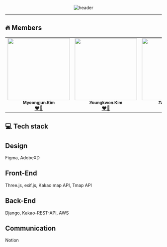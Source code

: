 <div align="center">

![header](https://capsule-render.vercel.app/api?type=waving&color=gradient&height=300&section=header&text=STARGRAM&fontAlignY=40&fontSize=90&desc=중커톤.%20우리가.%20부순다.❤️‍🔥&descAlignY=65&animation=twinkling)

</div>

<hr>

## 🔥 Members

<div align="center">

<table>
  <tr>
    <td align="center"><a href="https://github.com/myeongjunkim"><img src="https://avatars.githubusercontent.com/u/82504981?v=4?s=100" width="200px;" alt=""/><br /><sub><b>Myeongjun Kim</b></sub></a><br /><a href="https://github.com/LikeLion-CAU-9th/stargram/commits?author=myeongjunkim" title="Documentation">❤️‍🔥</a></td>
    <td align="center"><a href="https://github.com/youngkwon02"><img src="https://avatars.githubusercontent.com/u/39653584?v=4?s=100" width="200px;" alt=""/><br /><sub><b>Youngkwon Kim</b></sub></a><br /><a href="https://github.com/LikeLion-CAU-9th/stargram/commits?author=youngkwon02" title="Documentation">❤️‍🔥</a></td>
    <td align="center"><a href="https://github.com/k-mover"><img src="https://avatars.githubusercontent.com/u/77258449?v=4?s=100" width="200px;" alt=""/><br /><sub><b>Taeyoung Kim</b></sub></a><br /><a href="https://github.com/LikeLion-CAU-9th/stargram/commits?author=k-mover" title="Documentation">❤️‍🔥</a></td>
    <td align="center"><a href="https://github.com/Jiwon-Jeong99"><img src="https://avatars.githubusercontent.com/u/82459123?v=4?s=100" width="200px;" alt=""/><br /><sub><b>Jiwon Jeong</b></sub></a><br /><a href="https://github.com/LikeLion-CAU-9th/stargram/commits?author=Jiwon-Jeong99" title="Documentation">❤️‍🔥</a></td>
  </tr>
</table>
  
</div>

  ## 💻 Tech stack

## Design
Figma, AdobeXD

## Front-End
Three.js, exif.js, Kakao map API, Tmap API

## Back-End
Django, Kakao-REST-API, AWS

## Communication
Notion
